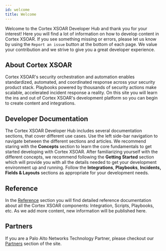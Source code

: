 ```yaml
---
id: welcome
title: Welcome
---
```


Welcome to the Cortex XSOAR Developer Hub and thank you for your interest! Here you will find a lot of information on how to develop content in Cortex XSOAR. If you see something missing or errors, please let us know by using the `Report an issue` button at the bottom of each page. We value your contribution and we strive to give you a great developer experience.

## About Cortex XSOAR

Cortex XSOAR's security orchestration and automation enables standardized, automated, and coordinated response across your security product stack. Playbooks powered by thousands of security actions make scalable, accelerated incident response a reality. On this site you will learn the ins and out of Cortex XSOAR's development platform so you can begin to create content and integrations.

## Developer Documentation

The Cortex XSOAR Developer Hub includes several documentation sections, that cover different use cases. Use the left side-bar navigation to navigate between the different sections and articles. We recommend staring with the **Concepts** section to learn the core fundamentals to get started developing with Cortex XSOAR. After familiarizing yourself with the different concepts, we recommend following the **Getting Started** section which will provide you with all the details needed to get your development environment up and running. Follow the **Integrations**, **Playbooks**, **Incidents, Fields & Layouts** sections as appropriate for your development needs.


## Reference

In the [Reference](reference/index) section you will find detailed reference documentation about all the Cortex XSOAR components: Integration, Scripts, Playbooks, etc. As we add more content, new information will be published here.

## Partners

If you are a Palo Alto Networks Technology Partner, please checkout our [Partners](partners/why-xsoar) section of the site.
